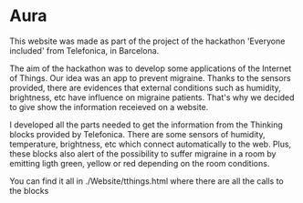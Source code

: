 # Aura
This website was made as part of the project of the hackathon 'Everyone included' from Telefonica, in Barcelona.

The aim of the hackathon was to develop some applications of the Internet of Things. Our idea was an app to prevent migraine. Thanks to the sensors provided, there are evidences that external conditions such as humidity, brightness, etc have influence on migraine patients. That's why we decided to give show the information receieved on a website.

I developed all the parts needed to get the information from the Thinking blocks provided by Telefonica. There are some sensors of humidity, temperature, brightness, etc which connect automatically to the web.
Plus, these blocks also alert of the possibility to suffer migraine in a room by emitting ligth green, yellow or red depending on the room conditions.

You can find it all in ./Website/tthings.html where there are all the calls to the blocks
